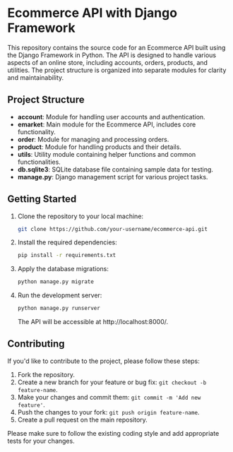 # Ecommerce API with Django Framework

This repository contains the source code for an Ecommerce API built using the Django Framework in Python. The API is designed to handle various aspects of an online store, including accounts, orders, products, and utilities. The project structure is organized into separate modules for clarity and maintainability.

## Project Structure

- **account**: Module for handling user accounts and authentication.
- **emarket**: Main module for the Ecommerce API, includes core functionality.
- **order**: Module for managing and processing orders.
- **product**: Module for handling products and their details.
- **utils**: Utility module containing helper functions and common functionalities.
- **db.sqlite3**: SQLite database file containing sample data for testing.
- **manage.py**: Django management script for various project tasks.

## Getting Started

1. Clone the repository to your local machine:

   ```bash
   git clone https://github.com/your-username/ecommerce-api.git
   ```

2. Install the required dependencies:

   ```bash
   pip install -r requirements.txt
   ```

3. Apply the database migrations:

   ```bash
   python manage.py migrate
   ```

4. Run the development server:

   ```bash
   python manage.py runserver
   ```

   The API will be accessible at http://localhost:8000/.

## Contributing

If you'd like to contribute to the project, please follow these steps:

1. Fork the repository.
2. Create a new branch for your feature or bug fix: `git checkout -b feature-name`.
3. Make your changes and commit them: `git commit -m 'Add new feature'`.
4. Push the changes to your fork: `git push origin feature-name`.
5. Create a pull request on the main repository.

Please make sure to follow the existing coding style and add appropriate tests for your changes.

